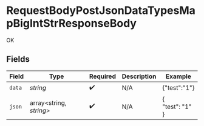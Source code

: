 # RequestBodyPostJsonDataTypesMapBigIntStrResponseBody

OK


## Fields

| Field                   | Type                    | Required                | Description             | Example                 |
| ----------------------- | ----------------------- | ----------------------- | ----------------------- | ----------------------- |
| `data`                  | *string*                | :heavy_check_mark:      | N/A                     | {"test":"1"}            |
| `json`                  | array<string, *string*> | :heavy_check_mark:      | N/A                     | {<br/>"test": "1"<br/>} |
